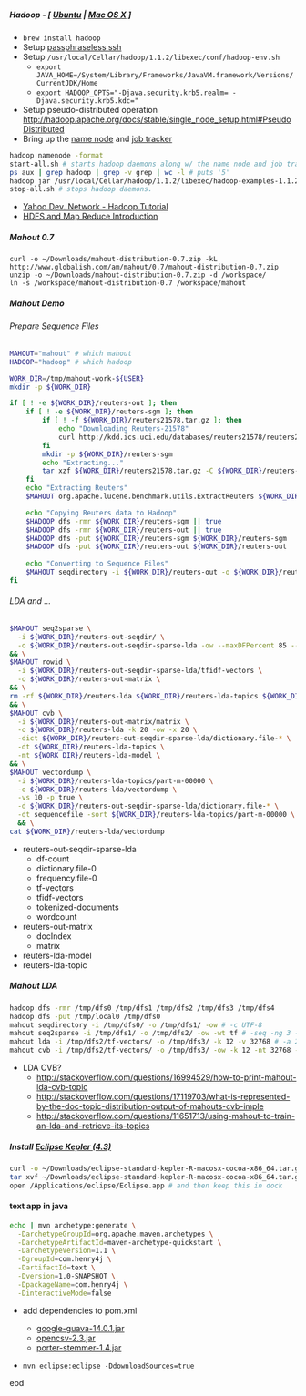 ##### Hadoop - [ [Ubuntu](http://www.michael-noll.com/tutorials/running-hadoop-on-ubuntu-linux-single-node-cluster/) | [Mac OS X](http://wiki.apache.org/hadoop/Running_Hadoop_On_OS_X_10.5_64-bit_\(Single-Node_Cluster\)) ]

* `brew install hadoop`
* Setup [passphraseless ssh](http://hadoop.apache.org/docs/stable/single_node_setup.html#Setup+passphraseless)
* Setup `/usr/local/Cellar/hadoop/1.1.2/libexec/conf/hadoop-env.sh`
  * `export JAVA_HOME=/System/Library/Frameworks/JavaVM.framework/Versions/CurrentJDK/Home`
  * `export HADOOP_OPTS="-Djava.security.krb5.realm= -Djava.security.krb5.kdc="`
* Setup pseudo-distributed operation http://hadoop.apache.org/docs/stable/single_node_setup.html#PseudoDistributed
* Bring up the [name node](http://localhost:50070/) and [job tracker](http://localhost:50030/)

```bash
hadoop namenode -format
start-all.sh # starts hadoop daemons along w/ the name node and job tracker
ps aux | grep hadoop | grep -v grep | wc -l # puts '5'
hadoop jar /usr/local/Cellar/hadoop/1.1.2/libexec/hadoop-examples-1.1.2.jar pi 10 100 # computes pi
stop-all.sh # stops hadoop daemons.
```

* [Yahoo Dev. Network - Hadoop Tutorial](http://developer.yahoo.com/hadoop/tutorial/)
* [HDFS and Map Reduce Introduction](http://www.thegeekstuff.com/2012/01/hadoop-hdfs-mapreduce-intro/)

##### Mahout 0.7

```bah
curl -o ~/Downloads/mahout-distribution-0.7.zip -kL http://www.globalish.com/am/mahout/0.7/mahout-distribution-0.7.zip
unzip -o ~/Downloads/mahout-distribution-0.7.zip -d /workspace/
ln -s /workspace/mahout-distribution-0.7 /workspace/mahout
```

##### Mahout Demo

###### Prepare Sequence Files

```bash
MAHOUT="mahout" # which mahout
HADOOP="hadoop" # which hadoop

WORK_DIR=/tmp/mahout-work-${USER}
mkdir -p ${WORK_DIR}

if [ ! -e ${WORK_DIR}/reuters-out ]; then
    if [ ! -e ${WORK_DIR}/reuters-sgm ]; then
        if [ ! -f ${WORK_DIR}/reuters21578.tar.gz ]; then
            echo "Downloading Reuters-21578"
            curl http://kdd.ics.uci.edu/databases/reuters21578/reuters21578.tar.gz -o ${WORK_DIR}/reuters21578.tar.gz
        fi
        mkdir -p ${WORK_DIR}/reuters-sgm
        echo "Extracting..."
        tar xzf ${WORK_DIR}/reuters21578.tar.gz -C ${WORK_DIR}/reuters-sgm
    fi
    echo "Extracting Reuters"
    $MAHOUT org.apache.lucene.benchmark.utils.ExtractReuters ${WORK_DIR}/reuters-sgm ${WORK_DIR}/reuters-out

    echo "Copying Reuters data to Hadoop"
    $HADOOP dfs -rmr ${WORK_DIR}/reuters-sgm || true
    $HADOOP dfs -rmr ${WORK_DIR}/reuters-out || true
    $HADOOP dfs -put ${WORK_DIR}/reuters-sgm ${WORK_DIR}/reuters-sgm
    $HADOOP dfs -put ${WORK_DIR}/reuters-out ${WORK_DIR}/reuters-out
    
    echo "Converting to Sequence Files"
    $MAHOUT seqdirectory -i ${WORK_DIR}/reuters-out -o ${WORK_DIR}/reuters-out-seqdir -ow -c UTF-8 -chunk 5
fi
```

###### LDA and ...

```bash
$MAHOUT seq2sparse \
  -i ${WORK_DIR}/reuters-out-seqdir/ \
  -o ${WORK_DIR}/reuters-out-seqdir-sparse-lda -ow --maxDFPercent 85 --namedVector \
&& \
$MAHOUT rowid \
  -i ${WORK_DIR}/reuters-out-seqdir-sparse-lda/tfidf-vectors \
  -o ${WORK_DIR}/reuters-out-matrix \
&& \
rm -rf ${WORK_DIR}/reuters-lda ${WORK_DIR}/reuters-lda-topics ${WORK_DIR}/reuters-lda-model \
&& \
$MAHOUT cvb \
  -i ${WORK_DIR}/reuters-out-matrix/matrix \
  -o ${WORK_DIR}/reuters-lda -k 20 -ow -x 20 \
  -dict ${WORK_DIR}/reuters-out-seqdir-sparse-lda/dictionary.file-* \
  -dt ${WORK_DIR}/reuters-lda-topics \
  -mt ${WORK_DIR}/reuters-lda-model \
&& \
$MAHOUT vectordump \
  -i ${WORK_DIR}/reuters-lda-topics/part-m-00000 \
  -o ${WORK_DIR}/reuters-lda/vectordump \
  -vs 10 -p true \
  -d ${WORK_DIR}/reuters-out-seqdir-sparse-lda/dictionary.file-* \
  -dt sequencefile -sort ${WORK_DIR}/reuters-lda-topics/part-m-00000 \
  && \
cat ${WORK_DIR}/reuters-lda/vectordump
```

* reuters-out-seqdir-sparse-lda
  * df-count
  * dictionary.file-0
  * frequency.file-0
  * tf-vectors
  * tfidf-vectors
  * tokenized-documents
  * wordcount
* reuters-out-matrix
  * docIndex
  * matrix
* reuters-lda-model
* reuters-lda-topic

##### Mahout LDA

```bash
hadoop dfs -rmr /tmp/dfs0 /tmp/dfs1 /tmp/dfs2 /tmp/dfs3 /tmp/dfs4
hadoop dfs -put /tmp/local0 /tmp/dfs0
mahout seqdirectory -i /tmp/dfs0/ -o /tmp/dfs1/ -ow # -c UTF-8
mahout seq2sparse -i /tmp/dfs1/ -o /tmp/dfs2/ -ow -wt tf # -seq -ng 3 -nr 3 -ml 20 # ngram(3), reducer(3), minLLR(20)
mahout lda -i /tmp/dfs2/tf-vectors/ -o /tmp/dfs3/ -k 12 -v 32768 # -a 20
mahout cvb -i /tmp/dfs2/tf-vectors/ -o /tmp/dfs3/ -ow -k 12 -nt 32768 -x 10000
```

* LDA CVB?
  * http://stackoverflow.com/questions/16994529/how-to-print-mahout-lda-cvb-topic
  * http://stackoverflow.com/questions/17119703/what-is-represented-by-the-doc-topic-distribution-output-of-mahouts-cvb-imple
  * http://stackoverflow.com/questions/11651713/using-mahout-to-train-an-lda-and-retrieve-its-topics

##### Install [Eclipse Kepler (4.3)](http://www.eclipse.org/downloads/)

```bash
curl -o ~/Downloads/eclipse-standard-kepler-R-macosx-cocoa-x86_64.tar.gz -kL http://ftp.osuosl.org/pub/eclipse/technology/epp/downloads/release/kepler/R/eclipse-standard-kepler-R-macosx-cocoa-x86_64.tar.gz
tar xvf ~/Downloads/eclipse-standard-kepler-R-macosx-cocoa-x86_64.tar.gz -C /Applications/
open /Applications/eclipse/Eclipse.app # and then keep this in dock
```

#### text app in java

```bash
echo | mvn archetype:generate \
  -DarchetypeGroupId=org.apache.maven.archetypes \
  -DarchetypeArtifactId=maven-archetype-quickstart \
  -DarchetypeVersion=1.1 \
  -DgroupId=com.henry4j \
  -DartifactId=text \
  -Dversion=1.0-SNAPSHOT \
  -DpackageName=com.henry4j \
  -DinteractiveMode=false
```

* add dependencies to pom.xml
  * [google-guava-14.0.1.jar](http://search.maven.org/#artifactdetails%7Ccom.google.guava%7Cguava%7C14.0.1%7Cbundle)
  * [opencsv-2.3.jar](http://search.maven.org/#artifactdetails%7Cnet.sf.opencsv%7Copencsv%7C2.3%7Cjar)
  * [porter-stemmer-1.4.jar](http://search.maven.org/#artifactdetails%7Cgov.sandia.foundry%7Cporter-stemmer%7C1.4%7Cjar)

* `mvn eclipse:eclipse -DdownloadSources=true`

eod
